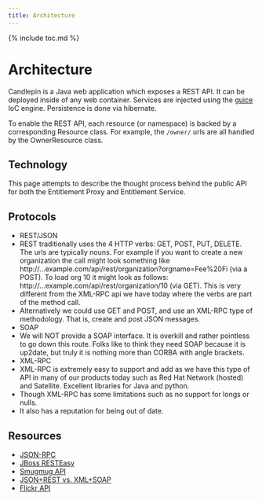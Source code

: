 ```yaml
---
title: Architecture
---
```

{% include toc.md %}

# Architecture
Candlepin is a Java web application which exposes a REST API. It can be
deployed inside of any web container. Services are injected using the
[guice](http://code.google.com/p/google-guice/) IoC engine. Persistence is done
via hibernate.

To enable the REST API, each resource (or namespace) is backed by a
corresponding Resource class. For example, the `/owner/` urls are all handled
by the OwnerResource class.

## Technology
This page attempts to describe the thought process behind the public API for
both the Entitlement Proxy and Entitlement Service.

## Protocols

 * REST/JSON
  * REST traditionally uses the 4 HTTP verbs: GET, POST, PUT, DELETE. The urls
    are typically nouns. For example if you want to create a new organization
    the call might look something like
    http://...example.com/api/rest/organization?orgname=Fee%20Fi (via a POST).
    To load org 10 it might look as follows:
    http://...example.com/api/rest/organization/10 (via GET). This is very
    different from the XML-RPC api we have today where the verbs are part of
    the method call.
  * Alternatively we could use GET and POST, and use an XML-RPC type of methodology. That is, create and post JSON messages.
 * SOAP
  * We will NOT provide a SOAP interface. It is overkill and rather pointless
    to go down this route. Folks like to think they need SOAP because it is
    up2date, but truly it is nothing more than CORBA with angle brackets. 
 * XML-RPC
  * XML-RPC is extremely easy to support and add as we have this type of API in
    many of our products today such as Red Hat Network (hosted) and Satellite.
    Excellent libraries for Java and python.
  * Though XML-RPC has some limitations such as no support for longs or nulls.
  * It also has a reputation for being out of date.

## Resources

 * [JSON-RPC](http://json-rpc.org/)
 * [JBoss RESTEasy](http://www.jboss.org/resteasy/)
 * [Smugmug API](http://wiki.smugmug.net/display/SmugMug/API)
 * [JSON+REST vs. XML+SOAP](http://blog.feedly.com/2009/03/03/jsonrest-vs-xmlsoap/)
 * [Flickr API](http://www.flickr.com/services/api/)
